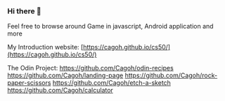 ### Hi there 👋
Feel free to browse around
Game in javascript, Android application and more

My Introduction website: [https://cagoh.github.io/cs50/](https://cagoh.github.io/cs50/)

The Odin Project:
https://github.com/Cagoh/odin-recipes
https://github.com/Cagoh/landing-page
https://github.com/Cagoh/rock-paper-scissors
https://github.com/Cagoh/etch-a-sketch
https://github.com/Cagoh/calculator

<!--
**Cagoh/Cagoh** is a ✨ _special_ ✨ repository because its `README.md` (this file) appears on your GitHub profile.

Here are some ideas to get you started:

- 🔭 I’m currently working on ...
- 🌱 I’m currently learning ...
- 👯 I’m looking to collaborate on ...
- 🤔 I’m looking for help with ...
- 💬 Ask me about ...
- 📫 How to reach me: ...
- 😄 Pronouns: ...
- ⚡ Fun fact: ...
-->
